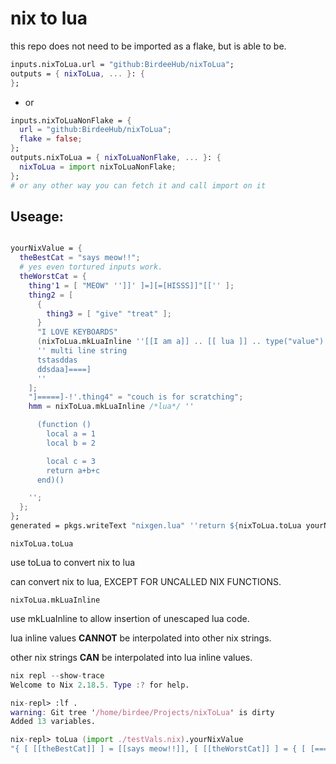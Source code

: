 # nix to lua

this repo does not need to be imported as a flake, but is able to be.

```nix
inputs.nixToLua.url = "github:BirdeeHub/nixToLua";
outputs = { nixToLua, ... }: {
};
```

- or

```nix
inputs.nixToLuaNonFlake = {
  url = "github:BirdeeHub/nixToLua";
  flake = false;
};
outputs.nixToLua = { nixToLuaNonFlake, ... }: {
  nixToLua = import nixToLuaNonFlake;
};
# or any other way you can fetch it and call import on it
```

## Useage:

```nix

yourNixValue = {
  theBestCat = "says meow!!";
  # yes even tortured inputs work.
  theWorstCat = {
    thing'1 = [ "MEOW" '']]' ]=][=[HISSS]]"[['' ];
    thing2 = [
      {
        thing3 = [ "give" "treat" ];
      }
      "I LOVE KEYBOARDS"
      (nixToLua.mkLuaInline ''[[I am a]] .. [[ lua ]] .. type("value")'') # --> "I am a lua string"
      '' multi line string
      tstasddas
      ddsdaa]====]
      ''
    ];
    "]=====]-!'.thing4" = "couch is for scratching";
    hmm = nixToLua.mkLuaInline /*lua*/ ''

      (function ()
        local a = 1
        local b = 2

        local c = 3
        return a+b+c
      end)()

    '';
  };
};
generated = pkgs.writeText "nixgen.lua" ''return ${nixToLua.toLua yourNixValue}'';
```

```nixToLua.toLua```

use toLua to convert nix to lua

can convert nix to lua, EXCEPT FOR UNCALLED NIX FUNCTIONS.

```nixToLua.mkLuaInline```

use mkLuaInline to allow insertion of unescaped lua code.

lua inline values **CANNOT** be interpolated into other nix strings.

other nix strings **CAN** be interpolated into lua inline values.

```nix
nix repl --show-trace
Welcome to Nix 2.18.5. Type :? for help.

nix-repl> :lf .
warning: Git tree '/home/birdee/Projects/nixToLua' is dirty
Added 13 variables.

nix-repl> toLua (import ./testVals.nix).yourNixValue
"{ [ [[theBestCat]] ] = [[says meow!!]], [ [[theWorstCat]] ] = { [ [======[]=====]-!'.thing4]======] ] = [[couch is for scratching]], [ [[hmm]] ] = assert(loadstring([[return \n(function ()\n  local a = 1\n  local b = 2\n\n  local c = 3\n  return a+b+c\nend)()\n\n]]))(), [ [[thing'1]] ] = { [[MEOW]], [==[]]' ]=][=[HISSS]]\"[[]==] }, [ [[thing2]] ] = { { [ [[thing3]] ] = { [[give]], [[treat]] } }, [[I LOVE KEYBOARDS]], assert(loadstring([=[return [[I am a]] .. [[ lua ]] .. type(\"value\")]=]))(), [=====[multi line string\n       tstasddas\n       ddsdaa]====]\n]=====] } } }"
```
